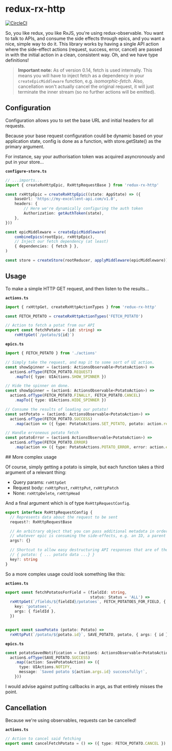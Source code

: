 # redux-rx-http

[![CircleCI](https://circleci.com/gh/radiosilence/redux-rx-http.svg?style=shield)](https://circleci.com/gh/radiosilence/redux-rx-http)

So, you like redux, you like RxJS, you're using redux-observable. You want to talk to APIs, and
consume the side effects through epics, and you want a nice, simple way to do it. This library
works by having a single API action where the side-effect actions (request, success, error, cancel)
are passed in with the initial action in a clean, consistent way. Oh, and we have type definitions!

> **Important note:** As of version 0.14, fetch is used internally. This means you will have to inject fetch as a dependency
in your `createEpicMiddleware` function, e.g. *isomorphic-fetch*. Also, cancellation won't actually cancel the original
request, it will just terminate the inner stream (so no further actions will be emitted).

## Configuration

Configuration allows you to set the base URL and initial headers for all requests.

Because your base request configuration could be dynamic based on your application state,
config is done as a function, with store.getState() as the primary argument.

For instance, say your authorisation token was acquired asyncronously and put in your store...

**`configure-store.ts`**

```typescript
// ...imports...
import { createRxHttpEpic, RxHttpRequestBase } from 'redux-rx-http'

const rxHttpEpic = createRxHttpEpic((state: AppState) => ({
    baseUrl: 'https://my-excellent-api.com/v1.0',
    headers: {
        // Here we're dynamically configuring the auth token
        Authorization: getAuthToken(state),
    },
}))

const epicMiddleware = createEpicMiddleware(
    combineEpics(rootEpic, rxHttpEpic),
    // Inject our fetch dependency (at least)
    { dependencies: { fetch } },
)

const store = createStore(rootReducer, applyMiddleware(epicMiddleware))
```

## Usage

To make a simple HTTP GET request, and then listen to the results...

**`actions.ts`**

```typescript
import { rxHttpGet, createRxHttpActionTypes } from 'redux-rx-http'

const FETCH_POTATO = createRxHttpActionTypes('FETCH_POTATO')

// Action to fetch a potat from our API
export const fetchPotato = (id: string) =>
    rxHttpGet(`/potato/${id}`)
```

**`epics.ts`**

```typescript
import { FETCH_POTATO } from './actions'

// Simply take the request, and map it to some sort of UI action.
const showSpinner = (action$: ActionsObservable<PotatoAction>) =>
  action$.ofType(FETCH_POTATO.REQUEST)
    .mapTo({ type: UIActions.SHOW_SPINNER })

// Hide the spinner on done.
const showSpinner = (action$: ActionsObservable<PotatoAction>) =>
  action$.ofType(FETCH_POTATO.FINALLY, FETCH_POTATO.CANCEL)
    .mapTo({ type: UIActions.HIDE_SPINNER })

// Consume the results of loading our potato!
const setPotato = (action$: ActionsObservable<PotatoAction>) =>
  action$.ofType(FETCH_POTATO.SUCCESS)
    .map(action => ({ type: PotatoActions.SET_POTATO, potato: action.result }))

// Handle erroneous potato fetch
const potatoError = (action$ ActionsObservable<PotatoAction>) =>
  action$.ofType(FETCH_POTATO.ERROR)
    .map(action => ({ type: PotatoActions.POTATO_ERROR, error: action.error }))

```

## More complex usage

Of course, simply getting a potato is simple, but each function takes a third argument of a
relevant thing:

* Query params: `rxHttpGet`
* Request body: `rxHttpPost`, `rxHttpPut`, `rxHttpPatch`
* None: `rxHttpDelete`, `rxHttpHead`

And a final argument which is of type `RxHttpRequestConfig`.

```typescript
export interface RxHttpRequestConfig {
  // Represents data about the request to be sent
  request?: RxHttpRequestBase

  // An arbitrary object that you can pass additional metadata in order to provide context to
  // whatever epic is consuming the side-effects, e.g. an ID, a parent ID, etc.
  args?: {}

  // Shortcut to allow easy destructuring API responses that are of the form:
  // { potato: { ... potato data ...} }
  key?: string
}
```

So a more complex usage could look something like this:

**`actions.ts`**

```typescript
export const fetchPotatosForField = (fieldId: string,
                                     status: Status = 'ALL') =>
  rxHttpGet(`/fields/${fieldId}/potatoes`, FETCH_POTATOES_FOR_FIELD, { status }, {
    key: 'potatoes',
    args: { fieldId },
  })


export const savePotato (potato: Potato) =>
  rxHttpPut(`/potato/${potato.id}`, SAVE_POTATO, potato, { args: { id } })
```

**`epics.ts`**

```typescript
const potatoSavedNotification = (action$: ActionsObservable<PotatoAction>) =>
  action$.ofType(SAVE_POTATO.SUCCESS)
    .map((action: SavePotatoAction) => ({
      type: UIActions.NOTIFY,
      message: `Saved potato ${action.args.id} successfully!`,
    }))
```

I would advise against putting callbacks in args, as that entirely misses the point.

## Cancellation

Because we're using observables, requests can be cancelled!

**`actions.ts`**

```typescript
// Action to cancel said fetching
export const cancelFetchPotato = () => ({ type: FETCH_POTATO.CANCEL })
```
